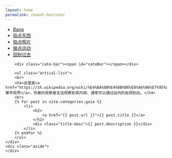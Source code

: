 ```yaml
---
layout: home
permalink: /event-horizon/
---
```


<div class="index-content col5">
    <div class="section">
        <ul class="artical-cate">
            <li class="on"><a href="/event-horizon"><span>Bang</span></a></li>
            <li><a href="/gadgets"><span>捣点东西</span></a></li>
            <li><a href="/photographs"><span>拍点照片</span></a></li>
            <li><a href="/sports"><span>做点运动</span></a></li>
            <li><a href="/archive"><span>回到过去</span></a></li>
        </ul>
        

        <div class="cate-bar"><span id="cateBar"></span></div>

        <ul class="artical-list">
        <br>
        <h4>这里是<a href="https://zh.wikipedia.org/wiki/%E4%BA%8B%E4%BB%B6%E8%A6%96%E7%95%8C">事件视界</a>，外面的观察者无法观察到其内部，通常可以通过站内的虫洞到达。</h4>
        <br>
        {% for post in site.categories.gaia %}
            <li>
                <h2>
                    <a href="{{ post.url }}">{{ post.title }}</a>
                </h2>
                <div class="title-desc">{{ post.description }}</div>
            </li>
        {% endfor %}
        </ul>
    </div>
    <div class="aside">
    </div>
</div>
